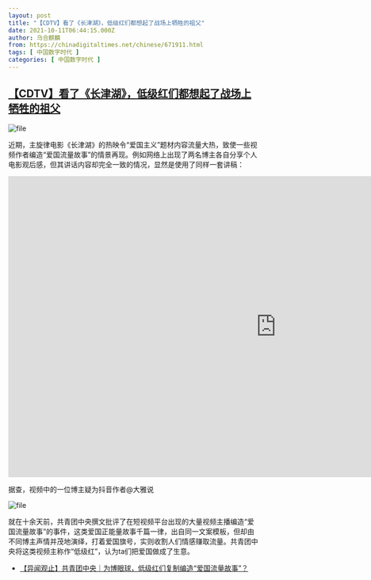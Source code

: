 ```yaml
---
layout: post
title: "【CDTV】看了《长津湖》，低级红们都想起了战场上牺牲的祖父"
date: 2021-10-11T06:44:15.000Z
author: 乌合麒麟
from: https://chinadigitaltimes.net/chinese/671911.html
tags: [ 中国数字时代 ]
categories: [ 中国数字时代 ]
---
```

<!--1633934655000-->
[【CDTV】看了《长津湖》，低级红们都想起了战场上牺牲的祖父](https://chinadigitaltimes.net/chinese/671911.html)
------

<div>
<p><img src="https://chinadigitaltimes.net/chinese/files/2021/10/image-1633934484806.png" alt="file" /></p><p>近期，主旋律电影《长津湖》的热映令“爱国主义”题材内容流量大热，致使一些视频作者编造“爱国流量故事”的情景再现。例如网络上出现了两名博主各自分享个人电影观后感，但其讲话内容却完全一致的情况，显然是使用了同样一套讲稿：</p><p><iframe loading="lazy" title="看了《长津湖》，低级红们都想起了战场上牺牲的祖父" width="1080" height="608" src="https://www.youtube.com/embed/ATqRthiFlQU?feature=oembed" frameborder="0" allow="accelerometer; autoplay; clipboard-write; encrypted-media; gyroscope; picture-in-picture" allowfullscreen></iframe></p><p>据查，视频中的一位博主疑为抖音作者@大雅说</p><p><img src="https://chinadigitaltimes.net/chinese/files/2021/10/image-1633934523897.png" alt="file" /></p><p>就在十余天前，共青团中央撰文批评了在短视频平台出现的大量视频主播编造“爱国流量故事”的事件，这类爱国正能量故事千篇一律，出自同一文案模板，但却由不同博主声情并茂地演绎，打着爱国旗号，实则收割人们情感赚取流量。共青团中央将这类视频主称作“低级红”，认为ta们把爱国做成了生意。</p><ul><li><a href="https://chinadigitaltimes.net/chinese/671503.html" title="【异闻观止】共青团中央｜为博眼球，低级红们复制编造“爱国流量故事”？">【异闻观止】共青团中央｜为博眼球，低级红们复制编造“爱国流量故事”？</a></li></ul>
</div>
